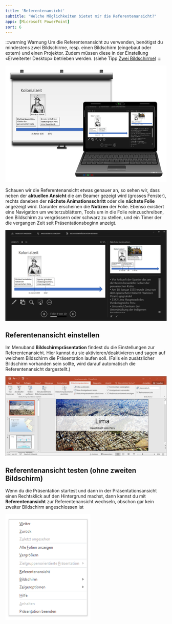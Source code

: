 ```yaml
---
title: 'Referentenansicht'
subtitle: "Welche Möglichkeiten bietet mir die Referentenansicht?"
apps: [Microsoft PowerPoint]
sort: 6
---
```




:::warning Warnung
Um die Referentenansicht zu verwenden, benötigst du mindestens zwei Bildschirme, resp. einen Bildschirm (eingebaut oder extern) und einen Projektor. Zudem müssen diese in der Einstellung «Erweiterter Desktop» betrieben werden. (siehe Tipp [Zwei Bildschirme](../../allgemein/zwei-bildschirme))
:::

![Folie 4 auf Beamer und Laptop](./images/zwei-bildschirme.png)

Schauen wir die Referentenansicht etwas genauer an, so sehen wir, dass neben der **aktuellen Ansicht** die am Beamer gezeigt wird (grosses Fenster), rechts daneben der **nächste Animationsschritt** oder die **nächste Folie** angezeigt wird. Darunter erscheinen die **Notizen** der Folie. Ebenso existiert eine Navigation um weiterzublättern, Tools um in die Folie reinzuschreiben, den Bildschirm zu vergrössern oder schwarz zu stellen, und ein Timer der die vergangen Zeit seit Präsentationsbeginn anzeigt.

![Referentenansicht Folie 4 am PC/Laptop](./images/referentenansicht.png)

## Referentenansicht einstellen
Im Menuband __Bildschirmpräsentation__ findest du die Einstellungen zur Referentenansicht. Hier kannst du sie aktivieren/deaktivieren und sagen auf welchem Bildschirm die Präsentation laufen soll. (Falls ein zusätzlicher Bildschirm vorhanden sein sollte, wird darauf automatisch die Referentenansicht dargestellt.)

![Menuband «Bildschirmpräsentation»](./images/einstellungen.png)


## Referentenansicht testen (ohne zweiten Bildschirm)
Wenn du die Präsentation startest und dann in der Präsentationsansicht einen Rechtsklick auf den Hintergrund machst, dann kannst du mit __Referentenansicht__ zur Referentenansicht wechseln, obschon gar kein zweiter Bildschirm angeschlossen ist

![Kontextmenu bei Rechtsklick auf laufende Präsentation](./images/referentenansicht-aktivieren.png)

